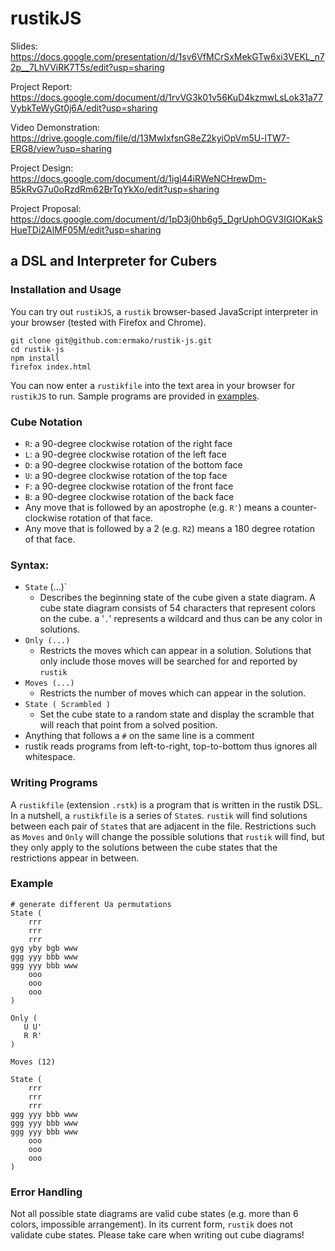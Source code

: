 # rustikJS
Slides: https://docs.google.com/presentation/d/1sv6VfMCrSxMekGTw6xi3VEKL_n72p__7LhVViRK7T5s/edit?usp=sharing

Project Report: https://docs.google.com/document/d/1rvVG3k01v56KuD4kzmwLsLok31a77VybkTeWyGt0j6A/edit?usp=sharing

Video Demonstration: https://drive.google.com/file/d/13MwIxfsnG8eZ2kyiOpVm5U-lTW7-ERG8/view?usp=sharing

Project Design: https://docs.google.com/document/d/1igl44iRWeNCHrewDm-B5kRvG7u0oRzdRm62BrTqYkXo/edit?usp=sharing

Project Proposal: https://docs.google.com/document/d/1pD3j0hb6g5_DgrUphOGV3IGIOKakSHueTDi2AIMF05M/edit?usp=sharing

## a DSL and Interpreter for Cubers

### Installation and Usage
You can try out `rustikJS`, a `rustik` browser-based JavaScript interpreter in your browser (tested with Firefox and Chrome).
```
git clone git@github.com:ermako/rustik-js.git
cd rustik-js
npm install
firefox index.html
```
You can now enter a `rustikfile` into the text area in your browser for `rustikJS` to run. Sample programs are
provided in [examples](/examples).

### Cube Notation
- `R`: a 90-degree clockwise rotation of the right face
- `L`: a 90-degree clockwise rotation of the left face
- `D`: a 90-degree clockwise rotation of the bottom face
- `U`: a 90-degree clockwise rotation of the top face
- `F`: a 90-degree clockwise rotation of the front face
- `B`: a 90-degree clockwise rotation of the back face
- Any move that is followed by an apostrophe (e.g. `R'`) means a counter-clockwise rotation of that face.
- Any move that is followed by a 2 (e.g. `R2`) means a 180 degree rotation of that face.

### Syntax:
- `State` (...)`
   - Describes the beginning state of the cube given a state diagram. A cube state
    diagram consists of 54 characters that represent colors on the cube. a '`.`' 
    represents a wildcard and thus can be any color in solutions.
- `Only (...)`
   - Restricts the moves which can appear in a solution. Solutions that only include
     those moves will be searched for and reported by `rustik`
- `Moves (...)`
   - Restricts the number of moves which can appear in the solution.
- `State ( Scrambled )`
   - Set the cube state to a random state and display the scramble that will reach that point from a solved position.
- Anything that follows a `#` on the same line is a comment
- rustik reads programs from left-to-right, top-to-bottom thus ignores all whitespace.

### Writing Programs 
A `rustikfile` (extension `.rstk`) is a program that is written in the rustik DSL.
In a nutshell, a `rustikfile` is a series of `State`s. `rustik` will find solutions between
each pair of `State`s that are adjacent in the file. Restrictions such as `Moves` and `Only`
will change the possible solutions that `rustik` will find, but they only apply to the solutions
between the cube states that the restrictions appear in between.

### Example

```
# generate different Ua permutations
State (
    rrr
    rrr
    rrr
gyg yby bgb www
ggg yyy bbb www
ggg yyy bbb www
    ooo
    ooo
    ooo
)

Only (
   U U'
   R R'
)

Moves (12)

State (
    rrr
    rrr
    rrr
ggg yyy bbb www
ggg yyy bbb www
ggg yyy bbb www
    ooo
    ooo
    ooo
)
```

### Error Handling
Not all possible state diagrams are valid cube states (e.g. more than 6 colors, impossible arrangement). In its current form, `rustik` does not validate cube states. Please take care when writing out cube diagrams!
